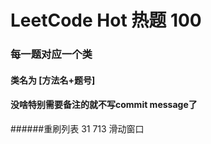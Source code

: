 # LeetCode Hot 热题 100
### 每一题对应一个类
#### 类名为 [方法名+题号]
#### 没啥特别需要备注的就不写commit message了

######重刷列表
31 
713 滑动窗口